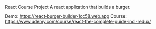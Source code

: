React Course Project
A react application that builds a burger.

Demo: https://react-burger-builder-1cc58.web.app
Course: https://www.udemy.com/course/react-the-complete-guide-incl-redux/
